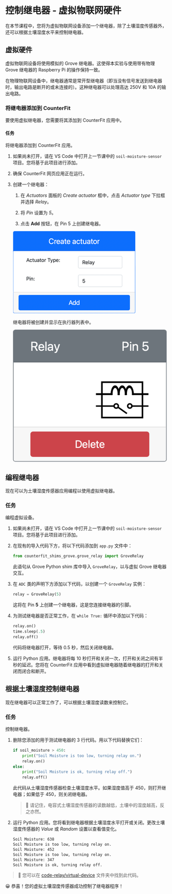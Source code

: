 <!--
CO_OP_TRANSLATOR_METADATA:
{
  "original_hash": "f8f541ee945545017a51aaf309aa37c3",
  "translation_date": "2025-08-24T22:18:50+00:00",
  "source_file": "2-farm/lessons/3-automated-plant-watering/virtual-device-relay.md",
  "language_code": "zh"
}
-->
# 控制继电器 - 虚拟物联网硬件

在本节课程中，您将为虚拟物联网设备添加一个继电器，除了土壤湿度传感器外，还可以根据土壤湿度水平来控制继电器。

## 虚拟硬件

虚拟物联网设备将使用模拟的 Grove 继电器。这使得本实验与使用带有物理 Grove 继电器的 Raspberry Pi 的操作保持一致。

在物理物联网设备中，继电器通常是常开型继电器（即当没有信号发送到继电器时，输出电路是断开的或未连接的）。这种继电器可以处理高达 250V 和 10A 的输出电路。

### 将继电器添加到 CounterFit

要使用虚拟继电器，您需要将其添加到 CounterFit 应用中。

#### 任务

将继电器添加到 CounterFit 应用。

1. 如果尚未打开，请在 VS Code 中打开上一节课中的 `soil-moisture-sensor` 项目。您将基于此项目进行添加。

1. 确保 CounterFit 网页应用正在运行。

1. 创建一个继电器：

    1. 在 *Actuators* 面板的 *Create actuator* 框中，点击 *Actuator type* 下拉框并选择 *Relay*。

    1. 将 *Pin* 设置为 *5*。

    1. 点击 **Add** 按钮，在 Pin 5 上创建继电器。

    ![继电器设置](../../../../translated_images/counterfit-create-relay.fa7c40fd0f2f6afc33b35ea94fcb235085be4861e14e3fe6b9b7bcfc82d1c888.zh.png)

    继电器将被创建并显示在执行器列表中。

    ![创建的继电器](../../../../translated_images/counterfit-relay.bbf74c1dbdc8b9acd983367fcbd06703a402aefef6af54ddb28e11307ba8a12c.zh.png)

## 编程继电器

现在可以为土壤湿度传感器应用编程以使用虚拟继电器。

### 任务

编程虚拟设备。

1. 如果尚未打开，请在 VS Code 中打开上一节课中的 `soil-moisture-sensor` 项目。您将基于此项目进行添加。

1. 在现有的导入代码下方，将以下代码添加到 `app.py` 文件中：

    ```python
    from counterfit_shims_grove.grove_relay import GroveRelay
    ```

    此语句从 Grove Python shim 库中导入 `GroveRelay`，以与虚拟 Grove 继电器交互。

1. 在 `ADC` 类的声明下方添加以下代码，以创建一个 `GroveRelay` 实例：

    ```python
    relay = GroveRelay(5)
    ```

    这将在 Pin **5** 上创建一个继电器，这是您连接继电器的引脚。

1. 为测试继电器是否正常工作，在 `while True:` 循环中添加以下代码：

    ```python
    relay.on()
    time.sleep(.5)
    relay.off()
    ```

    代码将继电器打开，等待 0.5 秒，然后关闭继电器。

1. 运行 Python 应用。继电器将每 10 秒打开和关闭一次，打开和关闭之间有半秒的延迟。您将在 CounterFit 应用中看到虚拟继电器随着继电器的打开和关闭而闭合和断开。


## 根据土壤湿度控制继电器

现在继电器可以正常工作了，可以根据土壤湿度读数来控制它。

### 任务

控制继电器。

1. 删除您添加的用于测试继电器的 3 行代码。用以下代码替换它们：

    ```python
    if soil_moisture > 450:
        print("Soil Moisture is too low, turning relay on.")
        relay.on()
    else:
        print("Soil Moisture is ok, turning relay off.")
        relay.off()
    ```

    此代码从土壤湿度传感器检查土壤湿度水平。如果湿度值高于 450，则打开继电器；如果低于 450，则关闭继电器。

    > 💁 请记住，电容式土壤湿度传感器的读数越低，土壤中的湿度越高，反之亦然。

1. 运行 Python 应用。您将看到继电器根据土壤湿度水平打开或关闭。更改土壤湿度传感器的 *Value* 或 *Random* 设置以查看值变化。

    ```text
    Soil Moisture: 638
    Soil Moisture is too low, turning relay on.
    Soil Moisture: 452
    Soil Moisture is too low, turning relay on.
    Soil Moisture: 347
    Soil Moisture is ok, turning relay off.
    ```

> 💁 您可以在 [code-relay/virtual-device](../../../../../2-farm/lessons/3-automated-plant-watering/code-relay/virtual-device) 文件夹中找到此代码。

😀 恭喜！您的虚拟土壤湿度传感器成功控制了继电器程序！
